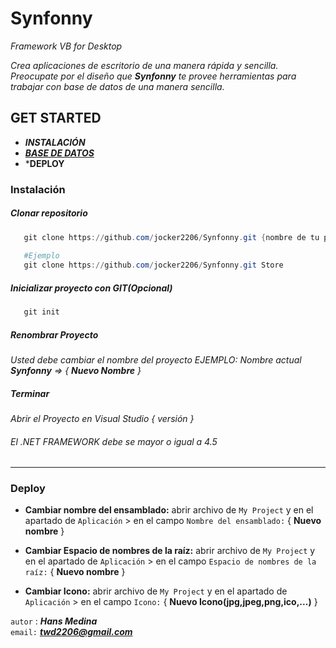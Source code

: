 # Synfonny
*Framework  VB for Desktop*

*Crea aplicaciones de escritorio de una manera rápida y sencilla.
Preocupate por el diseño que **Synfonny** te provee herramientas para 
trabajar con base de datos de una manera sencilla.*


## GET STARTED
  
  - ***INSTALACIÓN***
  - ***[BASE DE DATOS](https://github.com/jocker2206/Synfonny/blob/master/DATABASE.md)***
  - ***DEPLOY**
  
  
 ### Instalación
 
 ##### Clonar repositorio
 ```powershell
    git clone https://github.com/jocker2206/Synfonny.git {nombre de tu proyecto}
    
    #Ejemplo
    git clone https://github.com/jocker2206/Synfonny.git Store
 ```
 
 ##### Inicializar proyecto con GIT(Opcional)
 ```powershell
    git init
 ```
 
 ##### Renombrar Proyecto
*Usted debe cambiar el nombre del proyecto EJEMPLO: Nombre actual ***Synfonny*** => { **Nuevo Nombre** }*

 
 ##### Terminar
 *Abrir el Proyecto en Visual Studio { versión }* <br/>
 ###### El   .NET FRAMEWORK debe se mayor o igual a 4.5 
 
 ---
 
 ### Deploy
 * **Cambiar nombre del ensamblado:** abrir archivo de `My Project` y en el apartado de 
 `Aplicación` > en el campo `Nombre del ensamblado:` { **Nuevo nombre** }
 
 * **Cambiar Espacio de nombres de la raíz:** abrir archivo de `My Project` y en el apartado de 
 `Aplicación` > en el campo `Espacio de nombres de la raíz:` { **Nuevo nombre** }
 
  * **Cambiar Icono:** abrir archivo de `My Project` y en el apartado de 
 `Aplicación` > en el campo `Icono:` { **Nuevo Icono(jpg,jpeg,png,ico,...)** }
  
  
`autor` : ***Hans Medina*** <br/>
`email:` ***twd2206@gmail.com***
